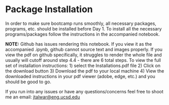 # Package Installation

In order to make sure bootcamp runs smoothly, all necessary packages, programs, etc. should be installed before Day 1. To install all the necessary programs/packages follow the instructions in the accompanied notebook. 

**NOTE:** Github has issues rendering this notebook. If you view it as the accompanied .ipynb, github cannot source text and images properly. If you view the pdf on github specifically, it struggles to render the whole file and usually will cutoff around step 4.4 - there are 6 total steps. To view the full set of installation instructions: 1) select the Installations.pdf file 2) Click on the download button 3) Download the pdf to your local machine 4) View the downloaded instructions in your pdf viewer (adobe, edge, etc.) and you should be good to go.

If you run into any issues or have any questions/concerns feel free to shoot me an email: jtalwar@eng.ucsd.edu
